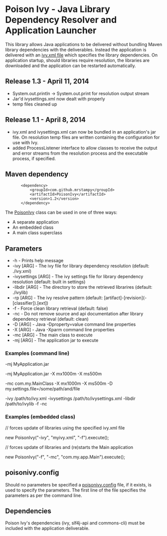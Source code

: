 # Poison Ivy - Java Library Dependency Resolver and Application Launcher

This library allows Java applications to be delivered without bundling Maven library dependencies with the deliverables. Instead the application is delivered with an [ivy.xml file](http://ant.apache.org/ivy/history/latest-milestone/ivyfile.html) which specifies the library dependencies.  On application startup, should libraries require resolution, the libraries are downloaded and the application can be restarted automatically.

## Release 1.3 - April 11, 2014

* System.out.println -> System.out.print for resolution output stream
* Jar'd ivysettings.xml now dealt with properly
* temp files cleaned up

## Release 1.1 - April 8, 2014

* ivy.xml and ivysettings.xml can now be bundled in an application's jar file.  On resolution temp files are written containing the configuration for use with Ivy.
* added ProcessListener interface to allow classes to receive the output and error streams from the resolution process and the executable process, if specified.

## Maven dependency
           <dependency>
               <groupId>com.github.mrstampy</groupId>
               <artifactId>PoisonIvy</artifactId>
               <version>1.2</version>
           </dependency>


The [PoisonIvy](https://github.com/mrstampy/PoisonIvy/blob/master/PoisonIvy/src/com/github/mrstampy/poisonivy/PoisonIvy.java) class can be used in one of three ways:

* A separate application
* An embedded class
* A main class superclass

## Parameters

- -h - Prints help message
- -ivy [ARG] - The ivy file for library dependency resolution (default: ./ivy.xml)
- -ivysettings [ARG] - The ivy settings file for library dependency resolution (default: built in settings)
- -libdir [ARG] - The directory to store the retrieved librarires (default: ./ivylib)
- -rp [ARG] - The ivy resolve pattern (default: [artifact]-[revision]&#040;-[classifier]&#041;.[ext])
- -f - Force clean library retrieval (default: false)
- -nc - Do not remove source and api documentation after library dependency retrieval (default: clean)
- -D [ARG] - Java -Dproperty=value command line properties
- -X [ARG] - Java -Xparm command line properties
- -mc [ARG] - The main class to execute
- -mj [ARG] - The application jar to execute

### Examples (command line)

-mj MyApplication.jar

-mj MyApplication.jar -X mx1000m -X ms500m

-mc com.my.MainClass -X mx1000m -X ms500m -D my.settings.file=/some/path/and/file

-ivy /path/to/ivy.xml -ivysettings /path/to/ivysettings.xml -libdir /path/to/ivylib -f -nc

### Examples (embedded class)

// forces update of libraries using the specified ivy.xml file

new PoisonIvy("-ivy", "myivy.xml", "-f").execute();

// forces update of libraries and (re)starts the Main application

new PoisonIvy("-f", "-mc", "com.my.app.Main").execute();

## poisonivy.config

Should no parameters be specified a [poisonivy.config](https://github.com/mrstampy/PoisonIvy/blob/master/PoisonIvy/poisonivy.sample.config) file, if it exists, is used to specify the parameters.  The first line of the file specifies the parameters as per the command line.

## Dependencies

Poison Ivy's dependencies (ivy, slf4j-api and commons-cli) must be included with the application deliverable.
